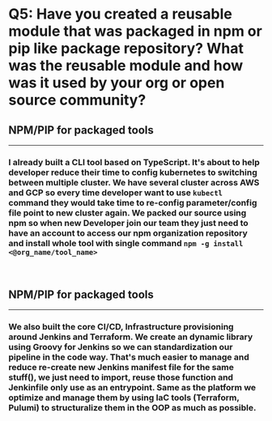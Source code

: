 # Q5: Have you created a reusable module that was packaged in npm or pip like package repository? What was the reusable module and how was it used by your org or open source community?

## NPM/PIP for packaged tools
---
### I already built a CLI tool based on TypeScript. It's about to help developer reduce their time to config kubernetes to switching between multiple cluster. We have several cluster across AWS and GCP so every time developer want to use `kubectl` command they would take time to re-config parameter/config file point to new cluster again. We packed our source using npm so when new Developer join our team they just need to have an account to access our npm organization repository and install whole tool with single command `npm -g install <@org_name/tool_name>` 
<br/>

## NPM/PIP for packaged tools
---
### We also built the core CI/CD, Infrastructure provisioning around Jenkins and Terraform. We create an dynamic library using Groovy for Jenkins so we can standardization our pipeline in the code way. That's much easier to manage and reduce re-create new Jenkins manifest file for the same stuff(), we just need to import, reuse those function and Jenkinfile only use as an entrypoint. Same as the platform we optimize and manage them by using IaC tools (Terraform, Pulumi) to structuralize them in the OOP as much as possible.